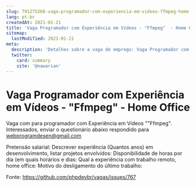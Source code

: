 ```yaml
---
slug: 791275266-vaga-programador-com-experiencia-em-videos-ffmpeg-home-office
lang: pt-br
createdAt: 2021-01-21
title: 'Vaga Programador com Experiência em Vídeos - "Ffmpeg"  - Home Office  - Vaga de Emprego'
sitemap:
  lastModified: 2021-01-21
meta:
  description: 'Detalhes sobre a vaga de emprego: Vaga Programador com Experiência em Vídeos - "Ffmpeg"  - Home Office '
  twitter:
    card: summary
    site: '@nawarian'
---
```


# Vaga Programador com Experiência em Vídeos - "Ffmpeg"  - Home Office 

Vaga com para programador com Experiência em Vídeos ""Ffmpeg". Interessados, enviar o questionário abaixo respondido para
webprogramdesen@gmail.com

Pretensão salarial:
Descrever experiência (Quantos anos) em desenvolvimento, listar projetos envolvidos:
Disponibilidade de horas por dia (em quais horários e dias:
Qual a experiência com trabalho remoto, home office:
Motivo do desligamento do último trabalho:


Fonte: https://github.com/phpdevbr/vagas/issues/767